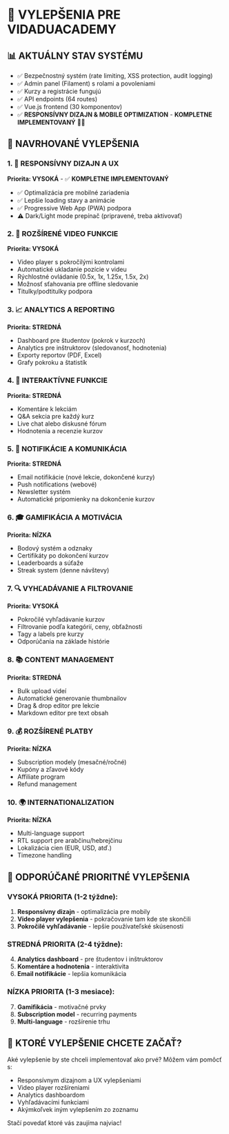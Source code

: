 # 🚀 VYLEPŠENIA PRE VIDADUACADEMY

## 📊 AKTUÁLNY STAV SYSTÉMU
- ✅ Bezpečnostný systém (rate limiting, XSS protection, audit logging)
- ✅ Admin panel (Filament) s rolami a povoleniami
- ✅ Kurzy a registrácie fungujú
- ✅ API endpoints (64 routes)
- ✅ Vue.js frontend (30 komponentov)
- ✅ **RESPONSÍVNY DIZAJN & MOBILE OPTIMIZATION** - **KOMPLETNE IMPLEMENTOVANÝ** 🚀📱

## 🎯 NAVRHOVANÉ VYLEPŠENIA

### 1. 📱 RESPONSÍVNY DIZAJN A UX
**Priorita: VYSOKÁ** - ✅ **KOMPLETNE IMPLEMENTOVANÝ**
- ✅ Optimalizácia pre mobilné zariadenia
- ✅ Lepšie loading stavy a animácie
- ✅ Progressive Web App (PWA) podpora
- ⚠️ Dark/Light mode prepínač (pripravené, treba aktivovať)

### 2. 🎥 ROZŠÍRENÉ VIDEO FUNKCIE
**Priorita: VYSOKÁ**
- Video player s pokročilými kontrolami
- Automatické ukladanie pozície v videu
- Rýchlostné ovládanie (0.5x, 1x, 1.25x, 1.5x, 2x)
- Možnosť sťahovania pre offline sledovanie
- Titulky/podtitulky podpora

### 3. 📈 ANALYTICS A REPORTING
**Priorita: STREDNÁ**
- Dashboard pre študentov (pokrok v kurzoch)
- Analytics pre inštruktorov (sledovanosť, hodnotenia)
- Exporty reportov (PDF, Excel)
- Grafy pokroku a štatistík

### 4. 💬 INTERAKTÍVNE FUNKCIE
**Priorita: STREDNÁ**
- Komentáre k lekciám
- Q&A sekcia pre každý kurz
- Live chat alebo diskusné fórum
- Hodnotenia a recenzie kurzov

### 5. 🔔 NOTIFIKÁCIE A KOMUNIKÁCIA
**Priorita: STREDNÁ**
- Email notifikácie (nové lekcie, dokončené kurzy)
- Push notifications (webové)
- Newsletter systém
- Automatické pripomienky na dokončenie kurzov

### 6. 🎓 GAMIFIKÁCIA A MOTIVÁCIA
**Priorita: NÍZKA**
- Bodový systém a odznaky
- Certifikáty po dokončení kurzov
- Leaderboards a súťaže
- Streak system (denne návštevy)

### 7. 🔍 VYHĽADÁVANIE A FILTROVANIE
**Priorita: VYSOKÁ**
- Pokročilé vyhľadávanie kurzov
- Filtrovanie podľa kategórií, ceny, obťažnosti
- Tagy a labels pre kurzy
- Odporúčania na základe histórie

### 8. 📚 CONTENT MANAGEMENT
**Priorita: STREDNÁ**
- Bulk upload videí
- Automatické generovanie thumbnailov
- Drag & drop editor pre lekcie
- Markdown editor pre text obsah

### 9. 💰 ROZŠÍRENÉ PLATBY
**Priorita: NÍZKA**
- Subscription modely (mesačné/ročné)
- Kupóny a zľavové kódy
- Affiliate program
- Refund management

### 10. 🌍 INTERNATIONALIZATION
**Priorita: NÍZKA**
- Multi-language support
- RTL support pre arabčinu/hebrejčinu
- Lokalizácia cien (EUR, USD, atď.)
- Timezone handling

## 🎯 ODPORÚČANÉ PRIORITNÉ VYLEPŠENIA

### VYSOKÁ PRIORITA (1-2 týždne):
1. **Responsívny dizajn** - optimalizácia pre mobily
2. **Video player vylepšenia** - pokračovanie tam kde ste skončili
3. **Pokročilé vyhľadávanie** - lepšie používateľské skúsenosti

### STREDNÁ PRIORITA (2-4 týždne):
4. **Analytics dashboard** - pre študentov i inštruktorov
5. **Komentáre a hodnotenia** - interaktivita
6. **Email notifikácie** - lepšia komunikácia

### NÍZKA PRIORITA (1-3 mesiace):
7. **Gamifikácia** - motivačné prvky
8. **Subscription model** - recurring payments
9. **Multi-language** - rozšírenie trhu

## 🚀 KTORÉ VYLEPŠENIE CHCETE ZAČAŤ?

Aké vylepšenie by ste chceli implementovať ako prvé? Môžem vám pomôcť s:
- Responsívnym dizajnom a UX vylepšeniami
- Video player rozšíreniami
- Analytics dashboardom
- Vyhľadávacími funkciami
- Akýmkoľvek iným vylepšením zo zoznamu

Stačí povedať ktoré vás zaujíma najviac!
